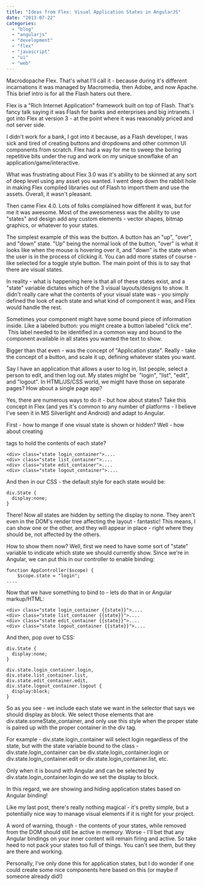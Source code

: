 ```yaml
---
title: "Ideas from Flex: Visual Application States in AngularJS"
date: "2013-07-22"
categories:
  - "blog"
  - "angularjs"
  - "development"
  - "flex"
  - "javascript"
  - "ui"
  - "web"
---
```


Macrodopache Flex. That's what I'll call it - because during it's different incarnations it was managed by Macromedia, then Adobe, and now Apache. This brief intro is for all the Flash haters out there.

Flex is a "Rich Internet Application" framework built on top of Flash. That's fancy talk saying it was Flash for banks and enterprises and big intranets. I got into Flex at version 3 - at the point where it was reasonably priced and not server side.

I didn't work for a bank, I got into it because, as a Flash developer, I was sick and tired of creating buttons and dropdowns and other common UI components from scratch. Flex had a way for me to sweep the boring repetitive bits under the rug and work on my unique snowflake of an application/game/interactive.

What was frustrating about Flex 3.0 was it's ability to be skinned at any sort of deep level using any asset you wanted. I went deep down the rabbit hole in making Flex compiled libraries out of Flash to import them and use the assets. Overall, it wasn't pleasant.

Then came Flex 4.0. Lots of folks complained how different it was, but for me it was awesome. Most of the awesomeness was the ability to use "states" and design add any custom elements - vector shapes, bitmap graphics, or whatever to your states.

The simplest example of this was the button. A button has an "up", "over", and "down" state. "Up" being the normal look of the button, "over" is what it looks like when the mouse is hovering over it, and "down" is the state when the user is in the process of clicking it. You can add more states of course - like selected for a toggle style button. The main point of this is to say that there are visual states.

In reality - what is happening here is that all of these states exist, and a "state" variable dictates which of the 3 visual layouts/designs to show. It didn't really care what the contents of your visual state was - you simply defined the look of each state and what kind of component it was, and Flex would handle the rest.

Sometimes your component might have some bound piece of information inside. Like a labeled button: you might create a button labeled "click me".  This label needed to be identified in a common way and bound to the component available in all states you wanted the text to show.

Bigger than that even - was the concept of "Application state". Really - take the concept of a button, and scale it up, defining whatever states you want.

Say I have an application that allows a user to log in, list people, select a person to edit, and then log out. My states might be  "login", "list", "edit", and "logout". In HTML/JS/CSS world, we might have those on separate pages? How about a single page app?

Yes, there are numerous ways to do it - but how about states? Take this concept in Flex (and yes it's common to any number of platforms - I believe I've seen it in MS Silverlight and Android) and adapt to Angular.

First - how to mange if one visual state is shown or hidden? Well - how about creating <div> tags to hold the contents of each state?

```
<div> class="state login_container">....
<div> class="state list_container">....
<div> class="state edit_container">....
<div> class="state logout_container">....

```

And then in our CSS - the default style for each state would be:

```
div.State {
  display:none;
}

```

There! Now all states are hidden by setting the display to none. They aren't even in the DOM's render tree affecting the layout - fantastic! This means, I can show one or the other, and they will appear in place - right where they should be, not affected by the others.

How to show them now? Well, first we need to have some sort of "state" variable to indicate which state we should currently show. Since we're in Angular, we can put this in our controller to enable binding:

```
function AppController($scope) {
    $scope.state = "login";
....

```

Now that we have something to bind to - lets do that in or Angular markup/HTML:

```
<div> class="state login_container {{state}}">....
<div> class="state list_container {{state}}">....
<div> class="state edit_container {{state}}">....
<div> class="state logout_container {{state}}">....

```

And then, pop over to CSS:

```
div.State {
  display:none;
}

div.state.login_container.login,
div.state.list_container.list,
div.state.edit_container.edit,
div.state.logout_container.logout {
  display:block;
}

```

So as you see - we include each state we want in the selector that says we should display as block. We select those elements that are div.state.someState\_container, and only use this style when the proper state is paired up with the proper container in the div tag.

For example - div.state.login\_container will select login regardless of the state, but with the state variable bound to the class - div.state.login\_container can be div.state.login\_container.login or div.state.login\_container.edit or div.state.login\_container.list, etc.

Only when it is bound with Angular and can be selected by div.state.login\_container.login do we set the display to block.

In this regard, we are showing and hiding application states based on Angular binding!

Like my last post, there's really nothing magical - it's pretty simple, but a potentially nice way to manage visual elements if it is right for your project.

A word of warning, though - the contents of your states, while removed from the DOM should still be active in memory. Worse - I'll bet that any Angular bindings on your inner content will remain firing and active. So take heed to not pack your states too full of things. You can't see them, but they are there and working.

Personally, I've only done this for application states, but I do wonder if one could create some nice components here based on this (or maybe if someone already did!)
